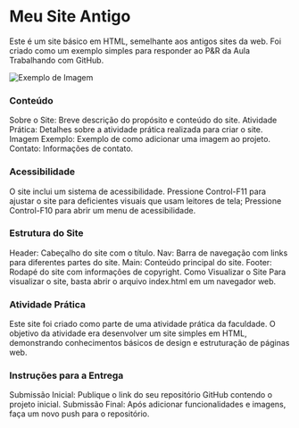# Meu Site Antigo
Este é um site básico em HTML, semelhante aos antigos sites da web. Foi criado como um exemplo simples para responder ao P&R da Aula Trabalhando com GitHub.

![Exemplo de Imagem](img/cap.png)

### Conteúdo
Sobre o Site: Breve descrição do propósito e conteúdo do site.
Atividade Prática: Detalhes sobre a atividade prática realizada para criar o site.
Imagem Exemplo: Exemplo de como adicionar uma imagem ao projeto.
Contato: Informações de contato.
### Acessibilidade
O site inclui um sistema de acessibilidade. Pressione Control-F11 para ajustar o site para deficientes visuais que usam leitores de tela; Pressione Control-F10 para abrir um menu de acessibilidade.

### Estrutura do Site
Header: Cabeçalho do site com o título.
Nav: Barra de navegação com links para diferentes partes do site.
Main: Conteúdo principal do site.
Footer: Rodapé do site com informações de copyright.
Como Visualizar o Site
Para visualizar o site, basta abrir o arquivo index.html em um navegador web.

### Atividade Prática
Este site foi criado como parte de uma atividade prática da faculdade. O objetivo da atividade era desenvolver um site simples em HTML, demonstrando conhecimentos básicos de design e estruturação de páginas web.

### Instruções para a Entrega
Submissão Inicial: Publique o link do seu repositório GitHub contendo o projeto inicial.
Submissão Final: Após adicionar funcionalidades e imagens, faça um novo push para o repositório.

